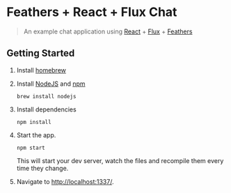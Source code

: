 Feathers + React + Flux Chat
==================================

> An example chat application using [React](https://facebook.github.io/react/) + [Flux](https://facebook.github.io/flux/) + [Feathers](http://feathersjs.com)

## Getting Started

1. Install [homebrew](http://brew.sh)
2. Install [NodeJS](http://nodejs.org) and [npm](http://npmjs.org)

    ```
    brew install nodejs
    ```

3. Install dependencies

    ```
    npm install
    ```

4. Start the app.

    ```
    npm start
    ```

    This will start your dev server, watch the files and recompile them every time they change.

5. Navigate to [http://localhost:1337/](http://localhost:1337/).